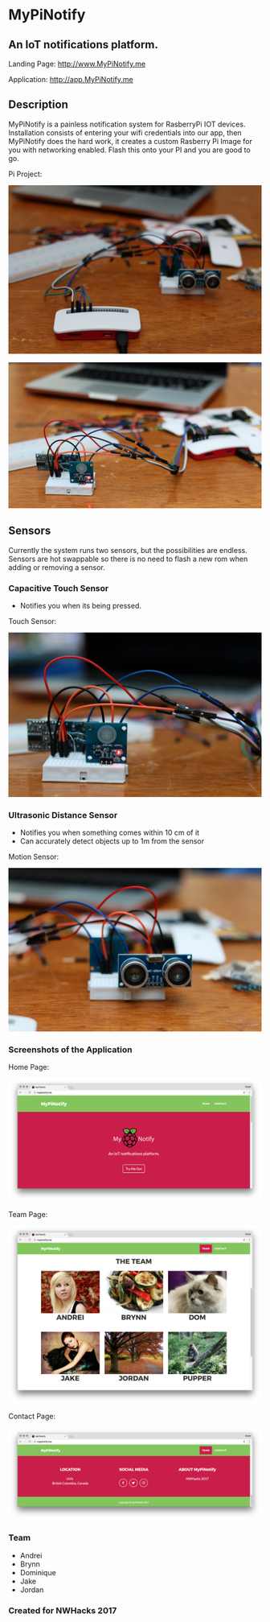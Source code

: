# MyPiNotify

## An IoT notifications platform.

Landing Page: http://www.MyPiNotify.me

Application: http://app.MyPiNotify.me

## Description
MyPiNotify is a painless notification system for RasberryPi IOT devices. Installation consists of entering your wifi credentials into our app, then MyPiNotify does the hard work, it creates a custom Rasberry Pi Image for you with networking enabled. Flash this onto your PI and you are good to go.

Pi Project:

![Pi Project](img/piProject.jpg)

![Pi Project](img/piProject2.jpg)

## Sensors
Currently the system runs two sensors, but the possibilities are endless. Sensors are hot swappable so there is no need to flash a new rom when adding or removing a sensor.

### Capacitive Touch Sensor
- Notifies you when its being pressed.

Touch Sensor:

![Touch Sensor](img/touchSensor.jpg)

### Ultrasonic Distance Sensor
- Notifies you when something comes within 10 cm of it
- Can accurately detect objects up to 1m from the sensor

Motion Sensor:

![Motion Sensor](img/motionSensor.jpg)

### Screenshots of the Application

Home Page:

![Home Page](img/HomePage.png)

Team Page:

![Team Page](img/TeamPage.png)

Contact Page:

![Contact Page](img/ContactPage.png)

### Team
* Andrei
* Brynn
* Dominique
* Jake
* Jordan

### Created for NWHacks 2017
